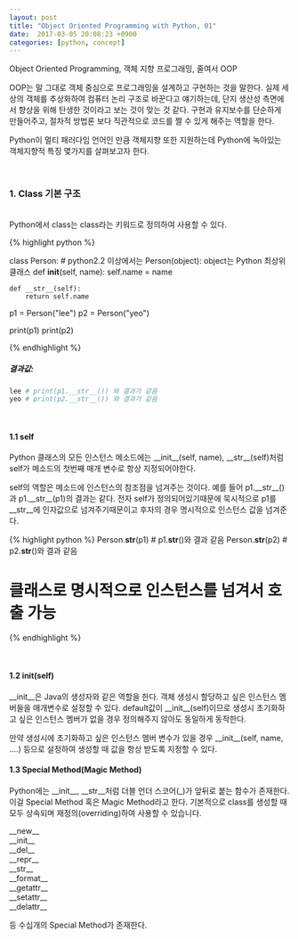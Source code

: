 ```yaml
--- 
layout: post
title: "Object Oriented Programming with Python, 01"
date:  2017-03-05 20:08:23 +0900
categories: [python, concept]
---
```


Object Oriented Programming, 객체 지향 프로그래밍, 줄여서 OOP

OOP는 말 그대로 객체 중심으로 프로그래밍을 설계하고 구현하는 것을 말한다. 실제 세상의 객체를
추상화하여 컴퓨터 논리 구조로 바꾼다고 얘기하는데, 단지 생산성 측면에서 향상을 위해 탄생한 것이라고 
보는 것이 맞는 것 같다. 구현과 유지보수를 단순하게 만들어주고, 절차적 방법론 보다 직관적으로 코드를 짤 수 있게
해주는 역할을 한다. 

Python이 멀티 패러다임 언어인 만큼 객체지향 또한 지원하는데 Python에 녹아있는 객체지향적 특징 몇가지를 
살펴보고자 한다. 


<br/>

### 1. Class 기본 구조 
<br/>
Python에서 class는 class라는 키워드로 정의하여 사용할 수 있다. 

{% highlight python %}

class Person: # python2.2 이상에서는 Person(object): object는 Python 최상위 클래스
    def __init__(self, name):
        self.name = name
    
    def __str__(self):
        return self.name

p1 = Person("lee")
p2 = Person("yeo")

print(p1)
print(p2)

{% endhighlight %}
 
##### **결과값**:
```python
lee # print(p1.__str__()) 와 결과가 같음
yeo # print(p2.__str__()) 와 결과가 같음
```
<br/>

#### 1.1 self

Python 클래스의 모든 인스턴스 메소드에는 \_\_init\_\_(self, name), \_\_str\_\_(self)처럼 self가 
메소드의 첫번째 매개 변수로 항상 지정되어야한다. 

self의 역할은 메소드에 인스턴스의 참조점을 넘겨주는 것이다. 예를 들어 p1.\_\_str\_\_()과 p1.\_\_str\_\_(p1)의
결과는 같다. 전자 self가 정의되어있기때문에 묵시적으로 p1를 __str__에 인자값으로 넘겨주기때문이고 후자의 경우
명시적으로 인스턴스 값을 넘겨준다. 

{% highlight python %}
Person.__str__(p1) # p1.__str__()와 결과 같음
Person.__str__(p2) # p2.__str__()와 결과 같음
# 클래스로 명시적으로 인스턴스를 넘겨서 호출 가능 
{% endhighlight %}

<br/>

#### 1.2 __init__(self)

\_\_init\_\_은 Java의 생성자와 같은 역할을 한다. 객체 생성시 할당하고 싶은 인스턴스 멤버들을 매개변수로 설정할 수 있다. default값이 \_\_init\_\_(self)이므로 생성시 초기화하고 싶은 인스턴스 멤버가 없을 경우 정의해주지 않아도
동일하게 동작한다.

만약 생성시에 초기화하고 싶은 인스턴스 멤버 변수가 있을 경우 \_\_init\_\_(self, name, ....) 등으로 
설정하여 생성할 때 값을 항상 받도록 지정할 수 있다. 


#### 1.3 Special Method(Magic Method)

Python에는 \_\_init\_\_, \_\_str\_\_처럼 더블 언더 스코어(\_)가 앞뒤로 붙는 함수가 존재한다. 이걸 Special Method 혹은 Magic Method라고 한다. 기본적으로 class를 생성할 때 모두 상속되며 재정의(overriding)하여
사용할 수 있습니다. 

\_\_new\_\_  <br/> 
\_\_init\_\_ <br/> 
\_\_del\_\_  <br/> 
\_\_repr\_\_  <br/> 
\_\_str\_\_  <br/> 
\_\_format\_\_  <br/> 
\_\_getattr\_\_  <br/> 
\_\_setattr\_\_  <br/> 
\_\_delattr\_\_  <br/> 

등 수십개의 Special Method가 존재한다. 



<br/>
<br/>

